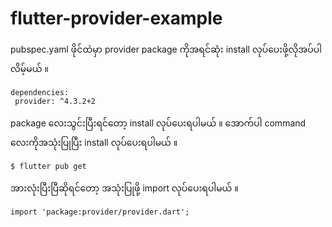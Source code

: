 # flutter-provider-example

pubspec.yaml ဖိုင်ထဲမှာ provider package ကိုအရင်ဆုံး install လုပ်ပေးဖို့လိုအပ်ပါလိမ့်မယ် ။ 
    
    dependencies:
     provider: ^4.3.2+2

package လေးသွင်းပြီးရင်တော့ install လုပ်ပေးရပါမယ် ။ အောက်ပါ command လေးကိုအသုံးပြုပြီး install လုပ်ပေးရပါမယ် ။
    
    $ flutter pub get
   
အားလုံးပြီးပြီဆိုရင်တော့ အသုံးပြုဖို့ import လုပ်ပေးရပါမယ် ။
   
    import 'package:provider/provider.dart';

